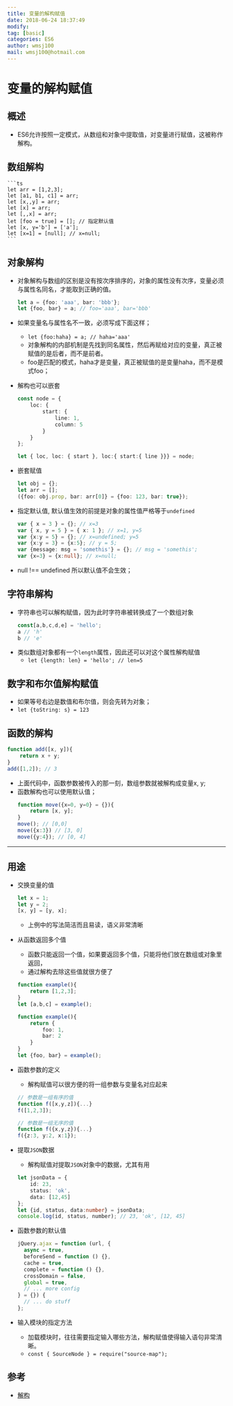 ```yaml
---
title: 变量的解构赋值 
date: 2018-06-24 18:37:49	
modify: 
tag: [basic]
categories: ES6 
author: wmsj100
mail: wmsj100@hotmail.com
---
```


# 变量的解构赋值

## 概述
- ES6允许按照一定模式，从数组和对象中提取值，对变量进行赋值，这被称作解构。

## 数组解构
	```ts
	let arr = [1,2,3];
	let [a1, b1, c1] = arr;
	let [x,,y] = arr;
	let [x] = arr;
	let [,,x] = arr;
	let [foo = true] = []; // 指定默认值
	let [x, y='b'] = ['a'];
	let [x=1] = [null]; // x=null;
	```

## 对象解构
- 对象解构与数组的区别是没有按次序排序的，对象的属性没有次序，变量必须与属性名同名，才能取到正确的值。

	```ts
	let a = {foo: 'aaa', bar: 'bbb'};
	let {foo, bar} = a; // foo='aaa', bar='bbb'
	```
- 如果变量名与属性名不一致，必须写成下面这样；
	- `let {foo:haha} = a; // haha='aaa'`
	- 对象解构的内部机制是先找到同名属性，然后再赋给对应的变量，真正被赋值的是后者，而不是前者。
	- foo是匹配的模式，haha才是变量，真正被赋值的是变量haha，而不是模式foo；
- 解构也可以嵌套
	```ts
	const node = {
		loc: {
			start: {
				line: 1,
				column: 5
			}
		}
	};

	let { loc, loc: { start }, loc:{ start:{ line }}} = node;
	```

- 嵌套赋值
	```ts
	let obj = {};
	let arr = [];
	({foo: obj.prop, bar: arr[0]} = {foo: 123, bar: true});
	```

- 指定默认值, 默认值生效的前提是对象的属性值严格等于`undefined`
	```ts
	var { x = 3 } = {}; // x=3
	var { x, y = 5 } = { x: 1 }; // x=1, y=5
	var {x:y = 5} = {}; // x=undefined; y=5
	var {x:y = 3} = {x:5}; // y = 5;
	var {message: msg = 'somethis'} = {}; // msg = 'somethis';
	var {x=3} = {x:null}; // x=null; 
	```
- null !== undefined 所以默认值不会生效；

## 字符串解构
- 字符串也可以解构赋值，因为此时字符串被转换成了一个数组对象
	```ts
	const[a,b,c,d,e] = 'hello';
	a // 'h'
	b // 'e'
	```
- 类似数组对象都有一个`length`属性，因此还可以对这个属性解构赋值
	- `let {length: len} = 'hello'; // len=5`

## 数字和布尔值解构赋值
- 如果等号右边是数值和布尔值，则会先转为对象；
- `let {toString: s} = 123`

## 函数的解构
```ts
function add([x, y]){
	return x + y;
}
add([1,2]); // 3
```
- 上面代码中，函数参数被传入的那一刻，数组参数就被解构成变量x, y;
- 函数解构也可以使用默认值；
	```ts
	function move({x=0, y=0} = {}){
		return [x, y];
	}
	move(); // [0,0]
	move({x:3}) // [3, 0]
	move({y:4}); // [0, 4]
	```
---
## 用途
- 交换变量的值
	```ts
	let x = 1;
	let y = 2;
	[x, y] = [y, x];
	```
	- 上例中的写法简洁而且易读，语义非常清晰
- 从函数返回多个值
	- 函数只能返回一个值，如果要返回多个值，只能将他们放在数组或对象里返回，
	- 通过解构去除这些值就很方便了
	```ts
	function example(){
		return [1,2,3];
	}
	let [a,b,c] = example();

	function example(){
		return {
			foo: 1,
			bar: 2
		}
	}
	let {foo, bar} = example();
	```
- 函数参数的定义
	- 解构赋值可以很方便的将一组参数与变量名对应起来
	```ts
	// 参数是一组有序的值
	function f([x,y,z]){...}
	f([1,2,3]);
	
	// 参数是一组无序的值
	function f({x,y,z}){...}
	f({z:3, y:2, x:1});
	```

- 提取`JSON`数据
	- 解构赋值对提取`JSON`对象中的数据，尤其有用
	```ts
	let jsonData = {
		id: 23,
		status: 'ok',
		data: [12,45]
	};
	let {id, status, data:number} = jsonData; 
	console.log(id, status, number); // 23, 'ok', [12, 45]
	```
- 函数参数的默认值
	```ts
	jQuery.ajax = function (url, {
	  async = true,
	  beforeSend = function () {},
	  cache = true,
	  complete = function () {},
	  crossDomain = false,
	  global = true,
	  // ... more config
	} = {}) {
	  // ... do stuff
	};
	```
- 输入模块的指定方法
	- 加载模块时，往往需要指定输入哪些方法，解构赋值使得输入语句非常清晰。
	- `const { SourceNode } = require("source-map");`

## 参考
- [解构](http://es6.ruanyifeng.com/?search=%E7%AE%AD%E5%A4%B4%E5%87%BD%E6%95%B0&x=10&y=9#docs/destructuring)
